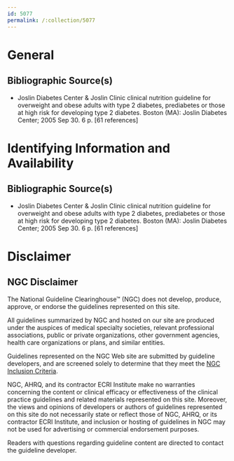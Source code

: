 ```yaml
---
id: 5077
permalink: /:collection/5077
---
```


# General

## Bibliographic Source(s)

- Joslin Diabetes Center & Joslin Clinic clinical nutrition guideline for overweight and obese adults with type 2 diabetes, prediabetes or those at high risk for developing type 2 diabetes. Boston (MA): Joslin Diabetes Center; 2005 Sep 30. 6 p. [61 references]

# Identifying Information and Availability

## Bibliographic Source(s)

- Joslin Diabetes Center & Joslin Clinic clinical nutrition guideline for overweight and obese adults with type 2 diabetes, prediabetes or those at high risk for developing type 2 diabetes. Boston (MA): Joslin Diabetes Center; 2005 Sep 30. 6 p. [61 references]

# Disclaimer

## NGC Disclaimer

The National Guideline Clearinghouse™ (NGC) does not develop, produce, approve, or endorse the guidelines represented on this site.

All guidelines summarized by NGC and hosted on our site are produced under the auspices of medical specialty societies, relevant professional associations, public or private organizations, other government agencies, health care organizations or plans, and similar entities.

Guidelines represented on the NGC Web site are submitted by guideline developers, and are screened solely to determine that they meet the [NGC Inclusion Criteria](/help-and-about/summaries/inclusion-criteria).

NGC, AHRQ, and its contractor ECRI Institute make no warranties concerning the content or clinical efficacy or effectiveness of the clinical practice guidelines and related materials represented on this site. Moreover, the views and opinions of developers or authors of guidelines represented on this site do not necessarily state or reflect those of NGC, AHRQ, or its contractor ECRI Institute, and inclusion or hosting of guidelines in NGC may not be used for advertising or commercial endorsement purposes.

Readers with questions regarding guideline content are directed to contact the guideline developer.


